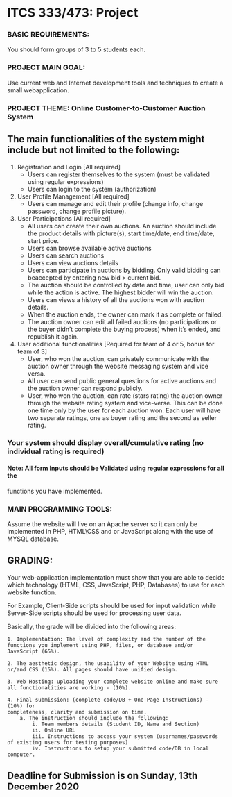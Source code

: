 # ITCS 333/473: Project

### BASIC REQUIREMENTS:
You should form groups of 3 to 5 students each.

### PROJECT MAIN GOAL:
Use current web and Internet development tools and techniques to create a small webapplication.

### PROJECT THEME: Online Customer-to-Customer Auction System

## The main functionalities of the system might include but not limited to the following:
1. Registration and Login [All required]
	- Users can register themselves to the system (must be validated using regular expressions)
	- Users can login to the system (authorization)
2. User Profile Management [All required]
	- Users can manage and edit their profile (change info, change password, change profile picture).
3. User Participations [All required]
	- All users can create their own auctions. An auction should include the product details with picture(s), start time/date, end time/date, start price.
	- Users can browse available active auctions
	- Users can search auctions
	- Users can view auctions details
	- Users can participate in auctions by bidding. Only valid bidding can beaccepted by entering new bid > current bid.
	- The auction should be controlled by date and time, user can only bid while the action is active. The highest bidder will win the auction.
	- Users can views a history of all the auctions won with auction details.
	- When the auction ends, the owner can mark it as complete or failed.
	- The auction owner can edit all failed auctions (no participations or the buyer didn’t complete the buying process) when it’s ended, and republish it again.
4. User additional functionalities
[Required for team of 4 or 5, bonus for team of 3]
	- User, who won the auction, can privately communicate with the
	auction owner through the website messaging system and vice versa.
	- All user can send public general questions for active auctions and the
	auction owner can respond publicly.
	- User, who won the auction, can rate (stars rating) the auction owner
	through the website rating system and vice-verse. This can be done one
	time only by the user for each auction won. Each user will have two
	separate ratings, one as buyer rating and the second as seller rating.


### Your system should display overall/cumulative rating (no individual rating is required)

#### Note: All form Inputs should be Validated using regular expressions for all the
functions you have implemented.

### MAIN PROGRAMMING TOOLS:
Assume the website will live on an Apache server so it can only be implemented in
PHP, HTML\CSS and or JavaScript along with the use of MYSQL database.

## GRADING:
Your web-application implementation must show that you are able to decide which
technology (HTML, CSS, JavaScript, PHP, Databases) to use for each website function.

For Example, Client-Side scripts should be used for input validation while Server-Side
scripts should be used for processing user data.

Basically, the grade will be divided into the following areas:

    1. Implementation: The level of complexity and the number of the functions you implement using PHP, files, or database and/or JavaScript (65%).
    
    2. The aesthetic design, the usability of your Website using HTML or/and CSS (15%). All pages should have unified design.
    
    3. Web Hosting: uploading your complete website online and make sure all functionalities are working - (10%).
    
    4. Final submission: (complete code/DB + One Page Instructions) - (10%) for
    completeness, clarity and submission on time.
        a. The instruction should include the following:
            i. Team members details (Student ID, Name and Section)
            ii. Online URL
            iii. Instructions to access your system (usernames/passwords of existing users for testing purposes)
            iv. Instructions to setup your submitted code/DB in local computer.
            
## Deadline for Submission is on Sunday, 13th December 2020

